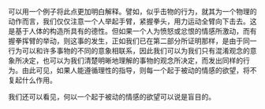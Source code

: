 可以用一个例子将此点更加明白解释。譬如，似乎击物的行为，就其为一个物理的动作而言，我们仅仅注意一个人举起手臂，紧握拳头，用力运动全臂向下击去。这是基于人体的构造所具有的德性。但如果一个人为愤怒或忿恨的情感所激动，而有握拳挥臂的举动，则这事的发生，正如我们已在第二部分所证明那样，是由于同一行为可以和许多事物的不同的意象相联系，因此我们可以为我们只有混淆观念的意象所决定，也可以为我们清楚明晰地理解的事物的观念所决定，而发出同样的行为。由此可见，如果人能遵循理性的指导，则每一个起于被动的情感的欲望，将不复起什么作用。  

我们还可以看见，何以一个起于被动的情感的欲望可以说是盲目的。